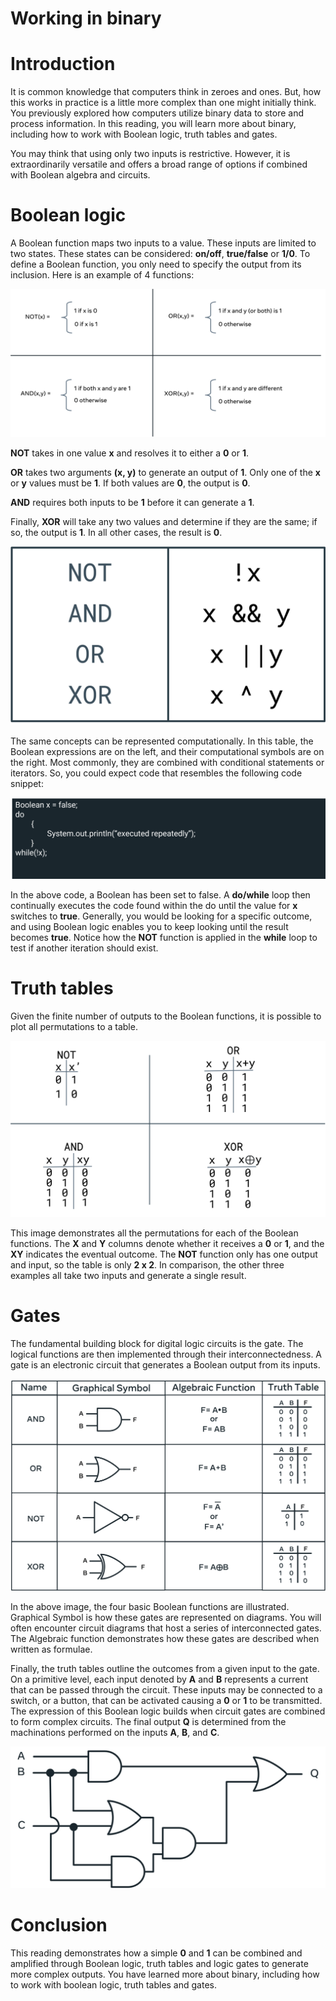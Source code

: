 # Working in binary

# ****Introduction****

It is common knowledge that computers think in zeroes and ones. But, how this works in practice is a little more complex than one might initially think. You previously explored how computers utilize binary data to store and process information. In this reading, you will learn more about binary, including how to work with Boolean logic, truth tables and gates.

You may think that using only two inputs is restrictive. However, it is extraordinarily versatile and offers a broad range of options if combined with Boolean algebra and circuits.

# ****Boolean logic****

A Boolean function maps two inputs to a value. These inputs are limited to two states. These states can be considered: **on/off**, **true/false** or **1/0**. To define a Boolean function, you only need to specify the output from its inclusion. Here is an example of 4 functions:

![Untitled](Working%20in%20binary%206b8adfce59d7476486c0e8928139d1f8/Untitled.png)

**NOT** takes in one value **x** and resolves it to either a **0** or **1**. 

**OR** takes two arguments **(x, y)** to generate an output of **1**. Only one of the **x** or **y** values must be **1**. If both values are **0**, the output is **0**. 

**AND** requires both inputs to be **1** before it can generate a **1**. 

Finally, **XOR** will take any two values and determine if they are the same; if so, the output is **1**. In all other cases, the result is **0**.

![Untitled](Working%20in%20binary%206b8adfce59d7476486c0e8928139d1f8/Untitled%201.png)

The same concepts can be represented computationally. In this table, the Boolean expressions are on the left, and their computational symbols are on the right. Most commonly, they are combined with conditional statements or iterators. So, you could expect code that resembles the following code snippet:

![Untitled](Working%20in%20binary%206b8adfce59d7476486c0e8928139d1f8/Untitled%202.png)

In the above code, a Boolean has been set to false. A **do/while** loop then continually executes the code found within the do until the value for **x** switches to **true**. Generally, you would be looking for a specific outcome, and using Boolean logic enables you to keep looking until the result becomes **true**. Notice how the **NOT** function is applied in the **while** loop to test if another iteration should exist.

# Truth tables

Given the finite number of outputs to the Boolean functions, it is possible to plot all permutations to a table.

![Untitled](Working%20in%20binary%206b8adfce59d7476486c0e8928139d1f8/Untitled%203.png)

This image demonstrates all the permutations for each of the Boolean functions. The **X** and **Y** columns denote whether it receives a **0** or **1**, and the **XY** indicates the eventual outcome. The **NOT** function only has one output and input, so the table is only **2 x 2**. In comparison, the other three examples all take two inputs and generate a single result.

# Gates

The fundamental building block for digital logic circuits is the gate. The logical functions are then implemented through their interconnectedness. A gate is an electronic circuit that generates a Boolean output from its inputs.

![Untitled](Working%20in%20binary%206b8adfce59d7476486c0e8928139d1f8/Untitled%204.png)

In the above image, the four basic Boolean functions are illustrated. Graphical Symbol is how these gates are represented on diagrams. You will often encounter circuit diagrams that host a series of interconnected gates. The Algebraic function demonstrates how these gates are described when written as formulae.

Finally, the truth tables outline the outcomes from a given input to the gate. On a primitive level, each input denoted by **A** and **B** represents a current that can be passed through the circuit. These inputs may be connected to a switch, or a button, that can be activated causing a **0** or **1** to be transmitted. The expression of this Boolean logic builds when circuit gates are combined to form complex circuits. The final output **Q** is determined from the machinations performed on the inputs **A**, **B**, and **C**.

![Untitled](Working%20in%20binary%206b8adfce59d7476486c0e8928139d1f8/Untitled%205.png)

# Conclusion

This reading demonstrates how a simple **0** and **1** can be combined and amplified through Boolean logic, truth tables and logic gates to generate more complex outputs. You have learned more about binary, including how to work with boolean logic, truth tables and gates.